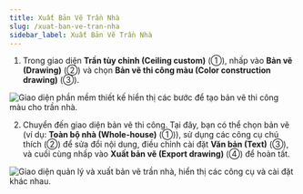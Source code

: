 ```yaml
---
title: Xuất Bản Vẽ Trần Nhà
slug: /xuat-ban-ve-tran-nha
sidebar_label: Xuất Bản Vẽ Trần Nhà
---
```


1. Trong giao diện **Trần tùy chỉnh (Ceiling custom)** (①), nhấp vào **Bản vẽ (Drawing)** (②) và chọn **Bản vẽ thi công màu (Color construction drawing)** (③).

![Giao diện phần mềm thiết kế hiển thị các bước để tạo bản vẽ thi công màu cho trần nhà.](https://storage.googleapis.com/jegavn_kb/image_jegavn/840.1.png)

2. Chuyển đến giao diện bản vẽ thi công. Tại đây, bạn có thể chọn bản vẽ (ví dụ: **Toàn bộ nhà (Whole-house)** (①)), sử dụng các công cụ chú thích (②) để sửa đổi nội dung, điều chỉnh cài đặt **Văn bản (Text)** (③), và cuối cùng nhấp vào **Xuất bản vẽ (Export drawing)** (④) để hoàn tất.

![Giao diện quản lý và xuất bản vẽ trần nhà, hiển thị các công cụ và cài đặt khác nhau.](https://storage.googleapis.com/jegavn_kb/image_jegavn/840.2.png)